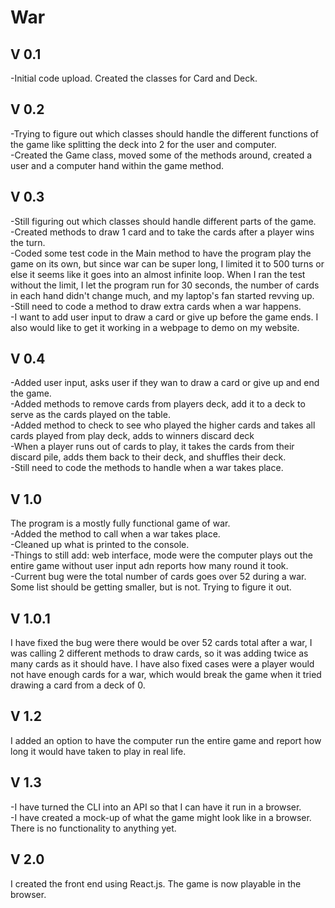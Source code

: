 # War


## V 0.1 
-Initial code upload. Created the classes for Card and Deck.

## V 0.2
-Trying to figure out which classes should handle the different functions of the game like splitting the deck into 2 for the user and computer.
<br>-Created the Game class, moved some of the methods around, created a user and a computer hand within the game method.

## V 0.3
-Still figuring out which classes should handle different parts of the game.
<br>-Created methods to draw 1 card and to take the cards after a player wins the turn.
<br>-Coded some test code in the Main method to have the program play the game on its own, but since war can be super long, I limited it to 500 turns
or else it seems like it goes into an almost infinite loop. When I ran the test without the limit, I let the program run for 30 seconds, the number 
of cards in each hand didn't change much, and my laptop's fan started revving up.
<br>-Still need to code a method to draw extra cards when a war happens.
<br>-I want to add user input to draw a card or give up before the game ends. I also would like to get it working in a webpage to demo on my website.

## V 0.4
-Added user input, asks user if they wan to draw a card or give up and end the game.
<br>-Added methods to remove cards from players deck, add it to a deck to serve as the cards played on the table.
<br>-Added method to check to see who played the higher cards and takes all cards played from play deck, adds to winners discard deck
<br>-When a player runs out of cards to play, it takes the cards from their discard pile, adds them back to their deck, and shuffles their deck.
<br>-Still need to code the methods to handle when a war takes place.

## V 1.0
The program is a mostly fully functional game of war.
<br>-Added the method to call when a war takes place.
<br>-Cleaned up what is printed to the console.
<br>-Things to still add: web interface, mode were the computer plays out the entire game without user input adn reports how many round it took.
<br>-Current bug were the total number of cards goes over 52 during a war. Some list should be getting smaller, but is not. Trying to figure it out.

## V 1.0.1
I have fixed the bug were there would be over 52 cards total after a war, I was calling 2 different methods to draw cards, so it was adding twice as many cards as it should have. I have also fixed cases were a player would not have enough cards for a war, which would break the game when it tried drawing a card from a deck of 0.

## V 1.2
I added an option to have the computer run the entire game and report how long it would have taken to play in real life.

## V 1.3
-I have turned the CLI into an API so that I can have it run in a browser.
<br>-I have created a mock-up of what the game might look like in a browser. There is no functionality to anything yet.

## V 2.0
I created the front end using React.js. The game is now playable in the browser.
